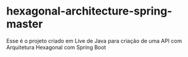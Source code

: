 # hexagonal-architecture-spring-master
Esse é o projeto criado em Live de Java para criação de uma API com Arquitetura Hexagonal com Spring Boot
